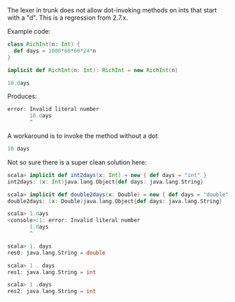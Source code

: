The lexer in trunk does not allow dot-invoking methods on ints that start with a "d". This is a regression from 2.7.x.

Example code:

```scala
class RichInt(n: Int) {
  def days = 1000*60*60*24*n
}

implicit def RichInt(n: Int): RichInt = new RichInt(n)

10.days
```

Produces:

```scala
error: Invalid literal number
       10.days
       ^
```

A workaround is to invoke the method without a dot.

```scala
10 days
```
Not so sure there is a super clean solution here:
```scala
scala> implicit def int2days(x: Int) = new { def days = "int" }        
int2days: (x: Int)java.lang.Object{def days: java.lang.String}

scala> implicit def double2days(x: Double) = new { def days = "double" }
double2days: (x: Double)java.lang.Object{def days: java.lang.String}

scala> 1.days
<console>:1: error: Invalid literal number
       1.days
       ^

scala> 1. days
res0: java.lang.String = double

scala> 1 . days
res1: java.lang.String = int

scala> 1 .days
res2: java.lang.String = int
```
